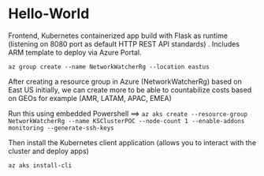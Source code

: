 # Hello-World
Frontend, Kubernetes containerized app build with Flask as runtime (listening on 8080 port as default HTTP REST API standards) . Includes ARM template to deploy via Azure Portal.


``az group create --name NetworkWatcherRg --location eastus``

After creating a resource group in Azure (NetworkWatcherRg)  based on East US initially, we can create more to be able to countabilize costs based on GEOs for example (AMR, LATAM, APAC, EMEA)

Run this using embedded Powershell ==> ``az aks create --resource-group NetworkWatcherRg --name KSClusterPOC --node-count 1 --enable-addons monitoring --generate-ssh-keys``

Then install the Kubernetes client application (allows you to interact with the cluster and deploy apps)

``az aks install-cli``


